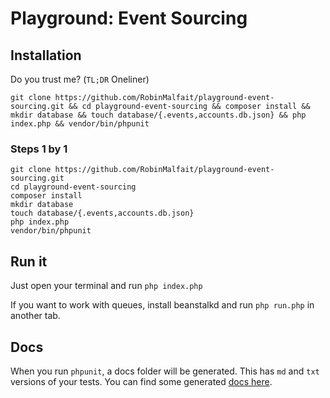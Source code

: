 # Playground: Event Sourcing

## Installation

Do you trust me? (`TL;DR` Oneliner)

```
git clone https://github.com/RobinMalfait/playground-event-sourcing.git && cd playground-event-sourcing && composer install && mkdir database && touch database/{.events,accounts.db.json} && php index.php && vendor/bin/phpunit
```

### Steps 1 by 1

```
git clone https://github.com/RobinMalfait/playground-event-sourcing.git
cd playground-event-sourcing
composer install
mkdir database
touch database/{.events,accounts.db.json}
php index.php
vendor/bin/phpunit
```

## Run it

Just open your terminal and run `php index.php`

If you want to work with queues, install beanstalkd and run `php run.php` in another tab.

## Docs

When you run `phpunit`, a docs folder will be generated. This has `md` and `txt` versions of your tests.
You can find some generated [docs here](https://github.com/RobinMalfait/playground-event-sourcing/tree/master/docs).
